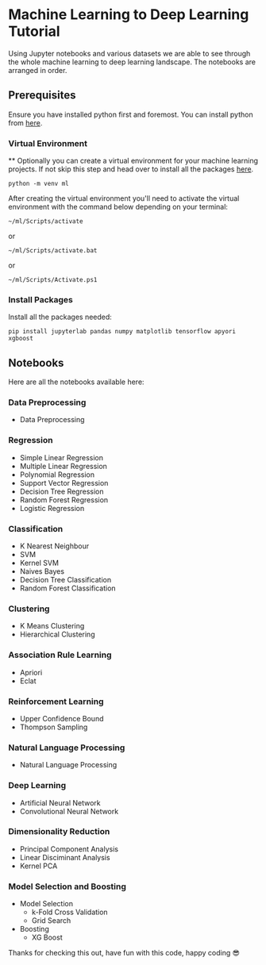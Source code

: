 # Machine Learning to Deep Learning Tutorial
Using Jupyter notebooks and various datasets we are able to see through the whole machine learning to deep learning landscape. The notebooks are arranged in order.

## Prerequisites
Ensure you have installed python first and foremost. You can install python from [here](https://www.python.org/downloads/). 

### Virtual Environment
** Optionally you can create a virtual environment for your machine learning projects. If not skip this step and head over to install all the packages [here](#install-packages).

```
python -m venv ml
```
After creating the virtual environment you'll need to activate the virtual environment with the command below depending on your terminal:
```
~/ml/Scripts/activate
```
or
```
~/ml/Scripts/activate.bat
```
or
```
~/ml/Scripts/Activate.ps1
```

### Install Packages

Install all the packages needed:

```
pip install jupyterlab pandas numpy matplotlib tensorflow apyori xgboost
```

## Notebooks
Here are all the notebooks available here:

### Data Preprocessing
   - Data Preprocessing

### Regression
   - Simple Linear Regression
   - Multiple Linear Regression
   - Polynomial Regression
   - Support Vector Regression
   - Decision Tree Regression
   - Random Forest Regression
   - Logistic Regression

### Classification
   - K Nearest Neighbour
   - SVM
   - Kernel SVM
   - Naives Bayes
   - Decision Tree Classification
   - Random Forest Classification

### Clustering
   - K Means Clustering
   - Hierarchical Clustering

### Association Rule Learning
   - Apriori
   - Eclat

### Reinforcement Learning
   - Upper Confidence Bound
   - Thompson Sampling

### Natural Language Processing
   - Natural Language Processing

### Deep Learning
   - Artificial Neural Network
   - Convolutional Neural Network

### Dimensionality Reduction
   - Principal Component Analysis
   - Linear Disciminant Analysis
   - Kernel PCA

### Model Selection and Boosting
   - Model Selection
     - k-Fold Cross Validation
     - Grid Search
   - Boosting
     - XG Boost

Thanks for checking this out, have fun with this code, happy coding 😎